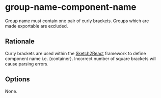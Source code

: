 # group-name-component-name

Group name must contain one pair of curly brackets. Groups which are made exportable are excluded.

## Rationale

Curly brackets are used within the [Sketch2React](https://sketch2react.gitbook.io/sketch2react-io/)
framework to define component name i.e. {container}. Incorrect number of square brackets will cause
parsing errors.

## Options

None.
